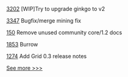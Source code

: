 
[3202](https://github.com/hyperledger/fabric/pull/3202) [WIP]Try to upgrade ginkgo to v2

[3347](https://github.com/hyperledger/besu/pull/3347) Bugfix/merge mining fix

[150](https://github.com/hyperledger/sawtooth-docs/pull/150) Remove unused community core/1.2 docs

[1853](https://github.com/hyperledger/iroha/pull/1853) Burrow

[1274](https://github.com/hyperledger/grid/pull/1274) Add Grid 0.3 release notes


[See more >>>](https://start-here.hyperledger.org/pull-requests)
